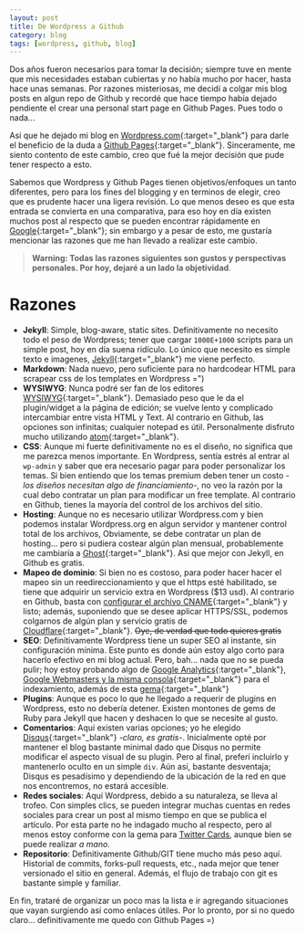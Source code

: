 ```yaml
---
layout: post
title: De Wordpress a Github
category: blog
tags: [wordpress, github, blog]
---
```


Dos años fueron necesarios para tomar la decisión; siempre tuve en mente que mis necesidades estaban cubiertas y no había mucho por hacer, hasta hace unas semanas. Por razones misteriosas, me decidí a colgar mis blog posts en algun repo de Github y recordé que hace tiempo había dejado pendiente el crear una personal start page en Github Pages. Pues todo o nada...

Así que he dejado mi blog en [Wordpress.com](https://wordpress.com/){:target="_blank"} para darle el beneficio de la duda a [Github Pages](https://pages.github.com/){:target="_blank"}. Sinceramente, me siento contento de este cambio, creo que fué la mejor decisión que pude tener respecto a esto.

Sabemos que Wordpress y Github Pages tienen objetivos/enfoques un tanto diferentes, pero para los fines del blogging y en terminos de elegir, creo que es prudente hacer una ligera revisión. Lo que menos deseo es que esta entrada se convierta en una comparativa, para eso hoy en día existen muchos post al respecto que se pueden encontrar rápidamente en [Google](https://www.google.com.mx/#q=wordpress+vs+github+pages){:target="_blank"}; sin embargo y a pesar de esto, me gustaría mencionar las razones que me han llevado a realizar este cambio.

> **Warning: Todas las razones siguientes son gustos y perspectivas personales. Por hoy, dejaré a un lado la objetividad**.

# Razones

  - **Jekyll**: Simple, blog-aware, static sites. Definitivamente no necesito todo el peso de Wordpress; tener que cargar `1000E+1000` scripts para un simple post, hoy en día suena ridículo. Lo único que necesito es simple texto e imagenes, [Jekyll](https://jekyllrb.com){:target="_blank"} me viene perfecto.
  - **Markdown**: Nada nuevo, pero suficiente para no hardcodear HTML para scrapear css de los templates en Wordpress =")
  - **WYSIWYG**: Nunca podré ser fan de los editores [WYSIWYG](https://en.wikipedia.org/wiki/WYSIWYG){:target="_blank"}. Demasiado peso que le da el plugin/widget a la página de edición; se vuelve lento y complicado intercambiar entre vista HTML y Text. Al contrario en Github, las opciones son infinitas; cualquier notepad es útil. Personalmente disfruto mucho utilizando [atom](http://atom.io){:target="_blank"}.
  - **CSS**: Aunque mi fuerte definitivamente no es el diseño, no significa que me parezca menos importante. En Wordpress, sentía estrés al entrar al `wp-admin` y saber que era necesario pagar para poder personalizar los temas. Si bien entiendo que los temas premium deben tener un costo *-los diseños necesitan algo de financiamiento-*, no veo la razón por la cual debo contratar un plan para modificar un free template. Al contrario en Github, tienes la mayoría del control de los archivos del sitio.
  - **Hosting**: Aunque no es necesario utilizar Wordpress.com y bien podemos instalar Wordpress.org en algun servidor y mantener control total de los archivos, Obviamente, se debe contratar un plan de hosting... pero si pudiera costear algún plan mensual, probablemente me cambiaría a [Ghost](https://ghost.org/){:target="_blank"}. Asi que mejor con Jekyll, en Github es gratis.
  - **Mapeo de dominio**: Si bien no es costoso, para poder hacer hacer el mapeo sin un reedireccionamiento y que el https esté habilitado, se tiene que adquirir un servicio extra en Wordpress ($13 usd). Al contrario en Github, basta con [configurar el archivo CNAME](https://help.github.com/articles/using-a-custom-domain-with-github-pages/){:target="_blank"} y listo; además, suponiendo que se desee aplicar HTTPS/SSL, podemos colgarnos de algún plan y servicio gratis de [Cloudflare](https://www.cloudflare.com/){:target="_blank"}. <del>Oye, de verdad que todo quieres gratis</del>
  - **SEO**: Definitivamente Wordpress tiene un super SEO al instante, sin configuración mínima. Este punto es donde aún estoy algo corto para hacerlo efectivo en mi blog actual. Pero, bah... nada que no se pueda pulir; hoy estoy probando algo de [Google Analytics](https://analytics.google.com){:target="_blank"}, [Google Webmasters y la misma consola](https://www.google.com/webmasters){:target="_blank"} para el indexamiento, además de esta [gema](https://github.com/jekyll/jekyll-seo-tag){:target="_blank"}
  - **Plugins**: Aunque es poco lo que he llegado a requerir de plugins en Wordpress, esto no debería detener. Existen montones de gems de Ruby para Jekyll que hacen y deshacen lo que se necesite al gusto.
  - **Comentarios**: Aquí existen varias opciones; yo he elegido [Disqus](https://disqus.com){:target="_blank"} *-claro, es gratis-*. Inicialmente opté por mantener el blog bastante minimal dado que Disqus no permite modificar el aspecto visual de su plugin. Pero al final, preferí incluirlo y mantenerlo oculto en un simple `div`. Aún así, bastante desventaja; Disqus es pesadísimo y dependiendo de la ubicación de la red en que nos encontremos, no estará accesible.
  - **Redes sociales**: Aquí Wordpress, debido a su naturaleza, se lleva al trofeo. Con simples clics, se pueden integrar muchas cuentas en redes sociales para crear un post al mismo tiempo en que se publica el artículo. Por esta parte no he indagado mucho al respecto, pero al menos estoy conforme con la gema para [Twitter Cards](https://dev.twitter.com/cards/overview), aunque bien se puede realizar *a mano*.
  - **Repositorio**: Definitivamente Github/GIT tiene mucho más peso aquí. Historial de commits, forks-pull requests, etc., nada mejor que tener versionado el sitio en general. Además, el flujo de trabajo con git es bastante simple y familiar.

En fin, trataré de organizar un poco mas la lista e ir agregando situaciones que vayan surgiendo así como enlaces útiles. Por lo pronto, por si no quedo claro... definitivamente me quedo con Github Pages =)
